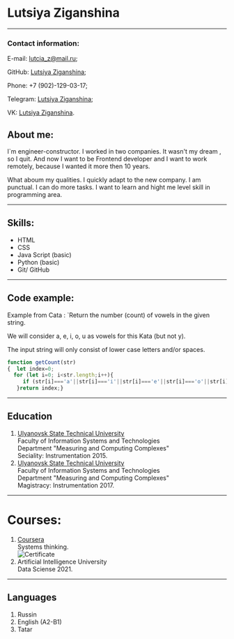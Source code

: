 

# Lutsiya Ziganshina
***
### Contact information:
 
 E-mail: lutcia_z@mail.ru;

 GitHub: [Lutsiya Ziganshina](https://github.com/Lutiklut);

 Phone: +7 (902)-129-03-17;

 Telegram: [Lutsiya Ziganshina](https://t.me/lutcia);

 VK: [ Lutsiya Ziganshina](http://vk.com/lutik_z).

 ## About me:

 I`m engineer-constructor. I worked in two companies. It wasn't my dream , so I quit. And now I want to be Frontend developer and I want to work remotely, because I wanted it more then 10 years.

 What aboum my qualities. I quickly adapt to the new company. I am punctual. I can do more tasks. I want to learn and hight me level skill in programming area. 
 ___

 ## Skills:


 + HTML
 + CSS
 + Java Script (basic)
 + Python (basic)
 + Git/ GitHub
 ___
 ## Code example:
 Example from Cata :
 `Return the number (count) of vowels in the given string.

 We will consider a, e, i, o, u as vowels for this Kata (but not y).

 The input string will only consist of lower case letters and/or spaces.

 ```javascript
 function getCount(str) 
 {  let index=0;
   for (let i=0; i<str.length;i++){
      if (str[i]==='a'||str[i]==='i'||str[i]==='e'||str[i]==='o'||str[i]==='u'){index++}
    }return index;}
```
___
## Education
1. [Ulyanovsk State Technical University](https://ulstu.ru/) \
Faculty of Information Systems and Technologies \
Department "Measuring and Computing Complexes" \
Seciality: Instrumentation 2015.
2. [Ulyanovsk State Technical University](https://ulstu.ru/) \
Faculty of Information Systems and Technologies \
Department "Measuring and Computing Complexes" \
Magistracy: Instrumentation 2017.
___
# Courses:
1. [Coursera](https://www.coursera.org/ ) \
Systems thinking. \
![Certificate](https://coursera.org/share/668c2ed7517317284892b3a36837cb2b)
2. Artificial Intelligence University \
Data Sciense 2021.
___
## Languages
1. Russin
2. English (A2-B1)
3. Tatar
